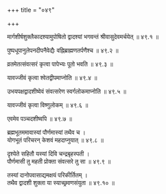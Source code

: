 +++
title = "०४९"

+++

मार्गशीर्षशुक्लैकादश्यामुपोषितो द्वादश्यां भगवन्तं श्रीवासुदेवमर्चयेत् ॥ ४९.१ ॥

पुष्पधूपानुलेपनदीपनैवेद्यैः वह्निब्राह्मणतर्पणैश्च ॥ ४९.२ ॥

व्रतमेतत्संवत्सरं कृत्वा पापेभ्यः पूतो भवति ॥ ४९.३ ॥

यावज्जीवं कृत्वा श्वेतद्वीपमाप्नोति ॥ ४९.४ ॥

उभयपक्षद्वादशीष्वेवं संवत्सरेण स्वर्गलोकमाप्नोति ॥ ४९.५ ॥

यावज्जीवं कृत्वा विष्णुलोकम् ॥ ४९.६ ॥

एवमेव पञ्चदशीष्वपि ॥ ४९.७ ॥

ब्रह्मभूतममावास्यां पौर्णमास्यां तथैव च  ।  
योगभूतं परिचरन् केशवं महदाप्नुयात् ॥ ४९.८ ॥

दृश्येते सहितौ यस्यां दिवि चन्द्रबृहस्पती  ।  
पौर्णमासी तु महती प्रोक्ता संवत्सरे तु सा  ॥ ४९.९ ॥

तस्यां दानोपवासाद्यमक्षयं परिकीर्तितम्  ।  
तथैव द्वादशी शुक्ला या स्याच्छ्रवणसंयुता  ॥ ४९.१० ॥


